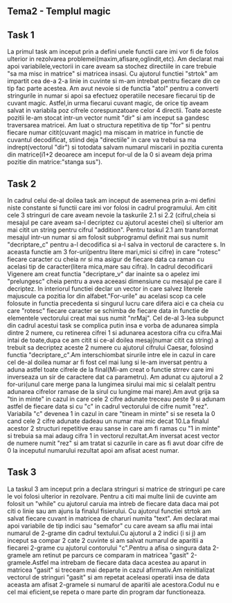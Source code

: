 ## Tema2 - Templul magic

Task 1
------
La primul task am inceput prin a defini unele functii care imi vor fi de folos ulterior in rezolvarea problemei(maxim,afisare,oglindit,etc).
Am declarat mai apoi variabilele,vectorii in care aveam sa stochez directiile in care trebuie "sa ma misc in matrice" si matricea insasi.
Cu ajutorul functiei "strtok" am impartit cea de-a 2-a linie in cuvinte si m-am intrebat pentru fiecare din ce tip fac parte acestea.
Am avut nevoie si de functia "atol" pentru a converti stringurile in numar si apoi sa efectuez operatiile necesare fiecarui tip de cuvant magic. 
Astfel,in urma fiecarui cuvant magic, de orice tip aveam salvat in variabila poz cifrele corespunzatoare celor 4 directii. 
Toate aceste pozitii le-am stocat intr-un vector numit "dir" si am inceput sa gandesc traversarea matricei. Am luat o structura repetitiva de tip 
"for" si pentru fiecare numar citit(cuvant magic) ma miscam in matrice in functie de cuvantul decodificat, stiind deja "directiile" in care va trebui sa ma indrept(vectorul "dir") si totodata salvam numarul miscarii in pozitia curenta din matrice(i1+2 deoarece am inceput for-ul de la 0 si aveam deja prima pozitie din matrice:"stanga sus"). 

Task 2
----------
In cadrul celui de-al doilea task am inceput de asemenea prin a-mi defini niste constante si functii care imi vor folosi in cadrul programului. 
Am citit cele 3 stringuri de care aveam nevoie la taskurile 2.1 si 2.2 (cifrul,cheia si mesajul pe care aveam sa-l decriptez cu ajutorul acestei chei) si ulterior am mai citit un string pentru cifrul "addition".
Pentru taskul 2.1 am transformat mesajul intr-un numar si am folosit subprogramul definit mai sus numit "decriptare_c" pentru a-l decodifica si a-l salva in vectorul de caractere s.
In aceasta functie am 3 for-uri(pentru litere mari,mici si cifre) in care "rotesc" fiecare caracter cu cheia nr si ma asigur de fiecare data ca raman cu acelasi tip de caracter(litera mica,mare sau cifra).
In cadrul decodificarii Vigenere am creat functia "decriptare_v" dar inainte sa o apelez imi "prelungesc" cheia pentru a avea aceeasi dimensiune cu mesajul pe care il decriptez. In interiorul functiei declar un vector in care salvez literele majuscule ca pozitia lor din alfabet."For-urile" au acelasi scop ca cele folosute in functia precedenta si singurul lucru care difera aici e ca cheia cu care "rotesc" fiecare caracter se schimba de fiecare data in functie de elementele vectorului creat mai sus numit "nrMaj".
Cel de-al 3-lea subpunct din cadrul acestui task se complica putin insa e vorba de adunarea simpla dintre 2 numere, cu retinerea cifrei 1 si adunarea acestora cifra cu cifra.Mai intai de toate,dupa ce am citit si ce-al doilea mesaj(numar citit ca string) a trebuit sa decriptez aceste 2 numere cu ajutorul cifrului Caesar, folosind functia "decriptare_c".Am interschiombat sirurile intre ele in cazul in care cel de-al doilea numar ar fi fost cel mai lung si le-am inversat pentru a aduna astfel toate cifrele de la final(Mi-am creat o functie strrev care imi inverseaza un sir de caractere dat ca parametru).
Am adunat cu ajutorul a 2 for-uri(unul care merge pana la lungimea sirului mai mic si celalalt pentru adunarea cifrelor ramase de la sirul cu lungime mai mare).Am avut grija sa "tin in minte" in cazul in care cele 2 cifre adunate treceau peste 9 si adunam astfel de fiecare data si cu "c" in cadrul vectorului de cifre numit "rez". Variabila "c" devenea 1 in cazul in care "tineam in minte" si se reseta la 0 cand cele 2 cifre adunate dadeau un numar mai mic decat 10.La finalul acestor 2 structuri repetitive erau sanse in care am fi ramas cu "1 in minte" si trebuia sa mai adaug cifra 1 in vectorul rezultat.Am inversat acest vector de numere numit "rez" si am tratat si cazurile in care as fi avut doar cifre de 0 la inceputul numarului rezultat apoi am afisat acest numar.

Task 3
--------
La taskul 3 am inceput prin a declara stringuri si matrice de stringuri pe care le voi folosi ulterior in rezolvare.
Pentru a citi mai multe linii de cuvinte am folosit un "while" cu ajutorul caruia ma intreb de fiecare data daca mai pot citi o linie sau am ajuns la finalul fisierului. Cu ajutorul functiei strtok am salvat fiecare cuvant in matricea de charuri numita "text". Am declarat mai apoi variabile de tip indici sau "semafor" cu care aveam sa aflu mai intai numarul de 2-grame din cadrul textului.Cu ajutorul a 2 indici (i si j) am inceput sa compar 2 cate 2 cuvinte si am salvat numarul de aparitii a fiecarei 2-grame cu ajutorul contorului "c".Pentru a afisa o singura data 2-gramele am retinut pe parcurs ce comparam in matricea "gasit" 2-gramele.Astfel ma intrebam de fiecare data daca acestea au aparut in matricea "gasit" si treceam mai departe in cazul afirmativ.Am reinitializat vectorul de stringuri "gasit" si am repetat aceleasi operatii insa de data aceasta am afisat 2-gramele si numarul de aparitii ale acestora.Codul nu e cel mai eficient,se repeta o mare parte din program dar functioneaza. 
